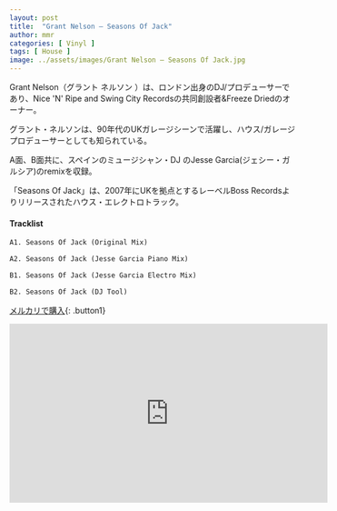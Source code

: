 ```yaml
---
layout: post
title:  "Grant Nelson – Seasons Of Jack"
author: mmr
categories: [ Vinyl ]
tags: [ House ]
image: ../assets/images/Grant Nelson – Seasons Of Jack.jpg
---
```


Grant Nelson（グラント ネルソン
）は、ロンドン出身のDJ/プロデューサーであり、Nice 'N' Ripe and Swing City Recordsの共同創設者&Freeze Driedのオーナー。

グラント・ネルソンは、90年代のUKガレージシーンで活躍し、ハウス/ガレージプロデューサーとしても知られている。

A面、B面共に、スペインのミュージシャン・DJ のJesse Garcia(ジェシー・ガルシア)のremixを収録。

「Seasons Of Jack」は、2007年にUKを拠点とするレーベルBoss Recordsよりリリースされたハウス・エレクトロトラック。

#### Tracklist
```md
A1. Seasons Of Jack (Original Mix)

A2. Seasons Of Jack (Jesse Garcia Piano Mix)

B1. Seasons Of Jack (Jesse Garcia Electro Mix)

B2. Seasons Of Jack (DJ Tool)
```

[メルカリで購入](https://jp.mercari.com/item/m24953586497?afid=6142608987){: .button1}


<iframe width="560" height="315" src="https://www.youtube.com/embed/4Fniok7hdME?si=WonT5o2x0sKvYr_n" title="YouTube video player" frameborder="0" allow="accelerometer; autoplay; clipboard-write; encrypted-media; gyroscope; picture-in-picture; web-share" referrerpolicy="strict-origin-when-cross-origin" allowfullscreen></iframe>
